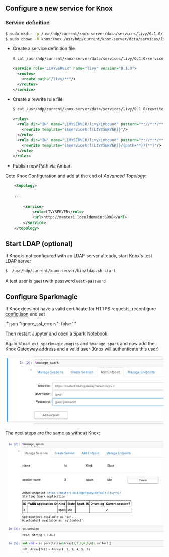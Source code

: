 ## Configure a new service for Knox


### Service definition

```bash
$ sudo mkdir -p /usr/hdp/current/knox-server/data/services/livy/0.1.0/
$ sudo chown -R knox:knox /usr/hdp/current/knox-server/data/services/livy 
```

- Create a service definition file

	```bash
	$ cat /usr/hdp/current/knox-server/data/services/livy/0.1.0/service.xml
	```

	```xml
	<service role="LIVYSERVER" name="livy" version="0.1.0">
	  <routes>
	    <route path="/livy/**"/>
	  </routes>
	</service>
	```


- Create a rewrite rule file

	```bash
	$ cat /usr/hdp/current/knox-server/data/services/livy/0.1.0/rewrite.xml
	```

	```xml
	<rules>
	  <rule dir="IN" name="LIVYSERVER/livy/inbound" pattern="*://*:*/**/livy/v1/?{**}">
	    <rewrite template="{$serviceUrl[LIVYSERVER]}"/>
	  </rule>
	  <rule dir="IN" name="LIVYSERVER/livy/inbound" pattern="*://*:*/**/livy/v1/{path=**}?{**}">
	    <rewrite template="{$serviceUrl[LIVYSERVER]}/{path=**}?{**}"/>
	  </rule>
	</rules>
	```



- Publish new Path via Ambari

Goto Knox Configuration and add at the end of *Advanced Topology*:

```xml
	<topology>

	...

        <service>
            <role>LIVYSERVER</role>
            <url>http://master1.localdomain:8998</url>
        </service>
	</topology>
```

## Start LDAP (optional)

If Knox is not configured with an LDAP server already, start Knox's test LDAP server

```bash
$  /usr/hdp/current/knox-server/bin/ldap.sh start
```

A test user is `guest`with password `uest-password`


## Configure Sparkmagic

If Knox does not have a valid certificate for HTTPS requests, reconfigure [config.json](config.json) end set

'''json
 "ignore_ssl_errors": false
'''

Then restart Jupyter and open a Spark Notebook.

Again `%load_ext sparkmagic.magics` and `%manage_spark` and now add the Knox Gateqway address and a valid user (Knox will authenticate this user)

![Knox-Add-Endpoint](images/Knox-Add-Endpoint.png)

The next steps are the same as without Knox:

![Sparkmagic-via-Knox](images/Sparkmagic-via-Knox.png)



